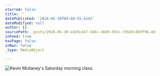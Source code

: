 ```yaml
---
starred: false
title: ''
datePublished: '2016-05-30T04:08:55.414Z'
dateModified: null
author: []
sourcePath: _posts/2016-05-30-e429c447-5d6c-46d9-855c-7d5d5c869f96.md
inFeed: true
hasPage: false
inNav: false
_type: MediaObject

---
```

![Kevin Mullaney's Saturday morning class. ](https://the-grid-user-content.s3-us-west-2.amazonaws.com/7e8bd45d-c0e2-49b3-b3a1-8174d576fa12.jpg)